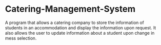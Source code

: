 # Catering-Management-System
A program that allows a catering company to store the information of students in an accommodation and display the information upon request. It also allows the user to update information about a student upon change in mess selection.
